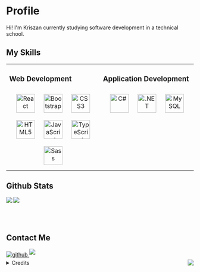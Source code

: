 # Profile
Hi! I'm Kriszan currently studying software development in a technical school.
## My Skills  
<table align="center">
    <tr>
      <td valign="top" width="50%">
        <h3>Web Development</h3>
        <div align="center">  
          <a href="https://reactjs.org/" target="_blank"><img style="margin: 10px" src="https://profilinator.rishav.dev/skills-assets/react-original-wordmark.svg" alt="React" height="50" /></a>  
          <a href="https://getbootstrap.com/docs/3.4/javascript/" target="_blank"><img style="margin: 10px" src="https://profilinator.rishav.dev/skills-assets/bootstrap-plain.svg" alt="Bootstrap" height="50" /></a>  
          <a href="https://www.w3schools.com/css/" target="_blank"><img style="margin: 10px" src="https://profilinator.rishav.dev/skills-assets/css3-original-wordmark.svg" alt="CSS3" height="50" /></a>  
          <a href="https://en.wikipedia.org/wiki/HTML5" target="_blank"><img style="margin: 10px" src="https://profilinator.rishav.dev/skills-assets/html5-original-wordmark.svg" alt="HTML5" height="50" /></a>  
          <a href="https://www.javascript.com/" target="_blank"><img style="margin: 10px" src="https://profilinator.rishav.dev/skills-assets/javascript-original.svg" alt="JavaScript" height="50" /></a>  
          <a href="https://www.typescriptlang.org/" target="_blank"><img style="margin: 10px" src="https://profilinator.rishav.dev/skills-assets/typescript-original.svg" alt="TypeScript" height="50" /></a>  
          <a href="https://sass-lang.com/" target="_blank"><img style="margin: 10px" src="https://profilinator.rishav.dev/skills-assets/sass-original.svg" alt="Sass" height="50" /></a>  
        </div>
    </td>
    <td valign="top" width="50%">
      <h3> Application Development</h3>
      <div align="center">  
        <a href="https://docs.microsoft.com/en-us/dotnet/csharp/" target="_blank"><img style="margin: 10px" src="https://profilinator.rishav.dev/skills-assets/csharp-original.svg" alt="C#" height="50" /></a>  
        <a href="https://dotnet.microsoft.com/download/dotnet-framework" target="_blank"><img style="margin: 10px" src="https://profilinator.rishav.dev/skills-assets/dot-net-original-wordmark.svg" alt=".NET" height="50" /></a>  
        <a href="https://www.mysql.com/" target="_blank"><img style="margin: 10px" src="https://profilinator.rishav.dev/skills-assets/mysql-original-wordmark.svg" alt="MySQL" height="50" /></a>  
      </div>
    </td>
  </tr>
</table>  

## Github Stats  
<div>
<img src="https://github-readme-stats.vercel.app/api?username=kriszan&show_icons=true&count_private=true&hide_border=true" align="left" />  
<div align="left">
    <img src="https://github-readme-stats.vercel.app/api/top-langs/?username=kriszan&hide_border=true&layout=compact" align="center" />
</div>  
</div>
</br></br></br>

<div align="left!important">
    <h2>Contact Me</h2>
<a href="https://github.com/kriszan" target="_blank">
    <img src=https://img.shields.io/badge/github-%2324292e.svg?&style=for-the-badge&logo=github&logoColor=white alt=github style="margin-bottom: 5px;" />
</a> 
<a href="https://www.linkedin.com/in/kriszti%C3%A1n-sz%C3%A1vai-b49531319/" target="_blank">
    <img src=https://img.shields.io/badge/LinkedIn-0077B5?style=for-the-badge&logo=linkedin&logoColor=white style="margin-bottom: 5px;" />
</a>  
</div>

<div align="right">
    <img src="https://komarev.com/ghpvc/?username=kriszan&&style=flat-square" align="right" />
</div>


<details closed>
  <summary>Credits</summary>
    <div align="left">
      Image sources: <a href="https://profilinator.rishav.dev/" target="_blank">Github Profilinator</a>
    </div>
    <div align="left">
      Header generator: <a href="https://leviarista.github.io/github-profile-header-generator/" target="_blank">Leviarista</a>
    </div>
</details>
